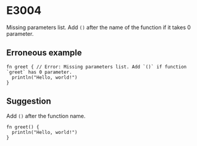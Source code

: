 # E3004

Missing parameters list. Add `()` after the name of the function if it takes 0
parameter.

## Erroneous example

```moonbit
fn greet { // Error: Missing parameters list. Add `()` if function `greet` has 0 parameter.
  println("Hello, world!")
}
```

## Suggestion

Add `()` after the function name.

```moonbit
fn greet() {
  println("Hello, world!")
}
```
